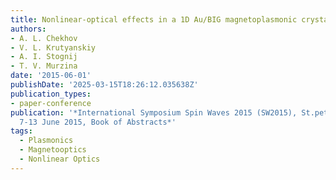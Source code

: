 ```yaml
---
title: Nonlinear-optical effects in a 1D Au/BIG magnetoplasmonic crystals
authors:
- A. L. Chekhov
- V. L. Krutyanskiy
- A. I. Stognij
- T. V. Murzina
date: '2015-06-01'
publishDate: '2025-03-15T18:26:12.035638Z'
publication_types:
- paper-conference
publication: '*International Symposium Spin Waves 2015 (SW2015), St.petersburg, Russia,
  7-13 June 2015, Book of Abstracts*'
tags:
  - Plasmonics
  - Magnetooptics
  - Nonlinear Optics
---
```

